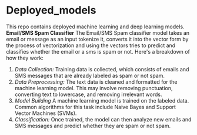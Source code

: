 # Deployed_models
This repo contains deployed machine learning and deep learning models.
**Email/SMS Spam Classifier**
The Email/SMS Spam classifier model takes an email or message as an input tokenize it, converts it into the vector form by the process of vectorization and using the vectors tries to predict and classifies whether the email or a sms is spam or not.
Here's a breakdown of how they work:
1. *Data Collection:*  Training data is collected, which consists of emails and SMS messages that are already labeled as spam or not spam.
2. *Data Preprocessing:* The text data is cleaned and formatted for the machine learning model. This may involve removing punctuation, converting text to lowercase, and removing irrelevant words.
3. *Model Building*  A machine learning model is trained on the labeled data. Common algorithms for this task include Naive Bayes and Support Vector Machines (SVMs).
4. *Classification:* Once trained, the model can then analyze new emails and SMS messages and predict whether they are spam or not spam.

